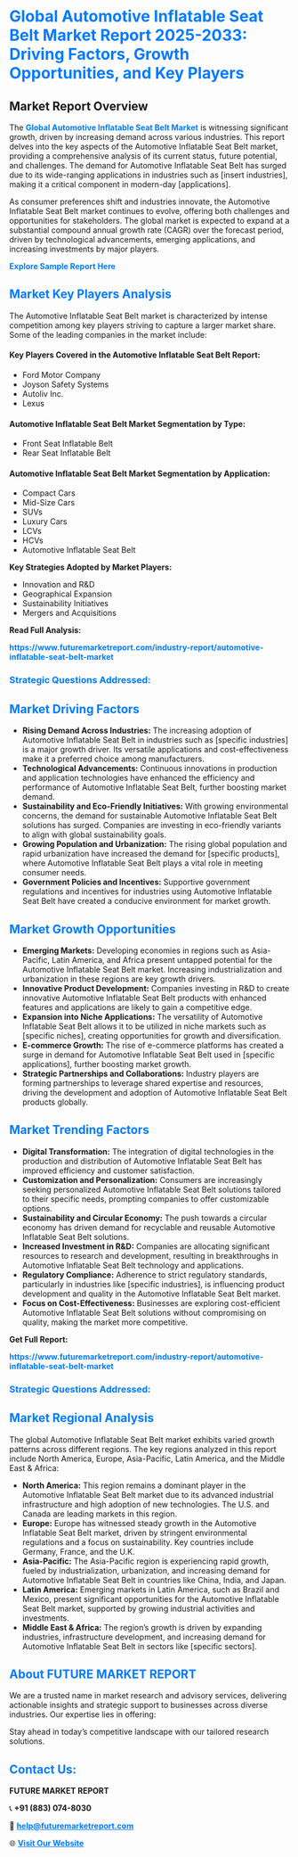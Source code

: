 <h1 style="color: #007BFF;">Global Automotive Inflatable Seat Belt Market Report 2025-2033: Driving Factors, Growth Opportunities, and Key Players</h1>

<section id="overview">
<h2>Market Report Overview</h2>
<p>The <a href="https://www.futuremarketreport.com/industry-report/automotive-inflatable-seat-belt-market" style="color: #007BFF; text-decoration: none;"><strong>Global Automotive Inflatable Seat Belt Market</strong></a> is witnessing significant growth, driven by increasing demand across various industries. This report delves into the key aspects of the Automotive Inflatable Seat Belt market, providing a comprehensive analysis of its current status, future potential, and challenges. The demand for Automotive Inflatable Seat Belt has surged due to its wide-ranging applications in industries such as [insert industries], making it a critical component in modern-day [applications].</p>
<p>As consumer preferences shift and industries innovate, the Automotive Inflatable Seat Belt market continues to evolve, offering both challenges and opportunities for stakeholders. The global market is expected to expand at a substantial compound annual growth rate (CAGR) over the forecast period, driven by technological advancements, emerging applications, and increasing investments by major players.</p>
</section>

<section id="overview">
<p><a href="https://www.futuremarketreport.com/request-sample/reportId=126282" style="color: #007BFF; text-decoration: none;"><strong>Explore Sample Report Here</strong></a></p>
</section>

<section id="key-players">
<h2 style="color: #007BFF;">Market Key Players Analysis</h2>
<p>The Automotive Inflatable Seat Belt market is characterized by intense competition among key players striving to capture a larger market share. Some of the leading companies in the market include:</p>
<h4>Key Players Covered in the Automotive Inflatable Seat Belt Report:</h4>
<ul><li>Ford Motor Company</li><li>Joyson Safety Systems</li><li>Autoliv Inc.</li><li>Lexus</li></ul>
<h4>Automotive Inflatable Seat Belt Market Segmentation by Type:</h4>
<ul><li>Front Seat Inflatable Belt</li><li>Rear Seat Inflatable Belt</li></ul>

<h4>Automotive Inflatable Seat Belt Market Segmentation by Application:</h4>
<ul><li>Compact Cars</li><li>Mid-Size Cars</li><li>SUVs</li><li>Luxury Cars</li><li>LCVs</li><li>HCVs</li><li>Automotive Inflatable Seat Belt</li></ul>
<p><strong>Key Strategies Adopted by Market Players:</strong></p>
<ul>
<li>Innovation and R&D</li>
<li>Geographical Expansion</li>
<li>Sustainability Initiatives</li>
<li>Mergers and Acquisitions</li>
</ul>
</section>

<section>
<p><strong>Read Full Analysis: </strong></p><a href="https://www.futuremarketreport.com/industry-report/automotive-inflatable-seat-belt-market" style="color: #007BFF; text-decoration: none;"><strong>https://www.futuremarketreport.com/industry-report/automotive-inflatable-seat-belt-market</strong></a>
<h3 style="color: #007BFF;">Strategic Questions Addressed:</h3>
</section>

<section id="driving-factors">
<h2 style="color: #007BFF;">Market Driving Factors</h2>
<ul>
<li><strong>Rising Demand Across Industries:</strong> The increasing adoption of Automotive Inflatable Seat Belt in industries such as [specific industries] is a major growth driver. Its versatile applications and cost-effectiveness make it a preferred choice among manufacturers.</li>
<li><strong>Technological Advancements:</strong> Continuous innovations in production and application technologies have enhanced the efficiency and performance of Automotive Inflatable Seat Belt, further boosting market demand.</li>
<li><strong>Sustainability and Eco-Friendly Initiatives:</strong> With growing environmental concerns, the demand for sustainable Automotive Inflatable Seat Belt solutions has surged. Companies are investing in eco-friendly variants to align with global sustainability goals.</li>
<li><strong>Growing Population and Urbanization:</strong> The rising global population and rapid urbanization have increased the demand for [specific products], where Automotive Inflatable Seat Belt plays a vital role in meeting consumer needs.</li>
<li><strong>Government Policies and Incentives:</strong> Supportive government regulations and incentives for industries using Automotive Inflatable Seat Belt have created a conducive environment for market growth.</li>
</ul>
</section>

<section id="growth-opportunities">
<h2 style="color: #007BFF;">Market Growth Opportunities</h2>
<ul>
<li><strong>Emerging Markets:</strong> Developing economies in regions such as Asia-Pacific, Latin America, and Africa present untapped potential for the Automotive Inflatable Seat Belt market. Increasing industrialization and urbanization in these regions are key growth drivers.</li>
<li><strong>Innovative Product Development:</strong> Companies investing in R&D to create innovative Automotive Inflatable Seat Belt products with enhanced features and applications are likely to gain a competitive edge.</li>
<li><strong>Expansion into Niche Applications:</strong> The versatility of Automotive Inflatable Seat Belt allows it to be utilized in niche markets such as [specific niches], creating opportunities for growth and diversification.</li>
<li><strong>E-commerce Growth:</strong> The rise of e-commerce platforms has created a surge in demand for Automotive Inflatable Seat Belt used in [specific applications], further boosting market growth.</li>
<li><strong>Strategic Partnerships and Collaborations:</strong> Industry players are forming partnerships to leverage shared expertise and resources, driving the development and adoption of Automotive Inflatable Seat Belt products globally.</li>
</ul>
</section>

<section id="trending-factors">
<h2 style="color: #007BFF;">Market Trending Factors</h2>
<ul>
<li><strong>Digital Transformation:</strong> The integration of digital technologies in the production and distribution of Automotive Inflatable Seat Belt has improved efficiency and customer satisfaction.</li>
<li><strong>Customization and Personalization:</strong> Consumers are increasingly seeking personalized Automotive Inflatable Seat Belt solutions tailored to their specific needs, prompting companies to offer customizable options.</li>
<li><strong>Sustainability and Circular Economy:</strong> The push towards a circular economy has driven demand for recyclable and reusable Automotive Inflatable Seat Belt solutions.</li>
<li><strong>Increased Investment in R&D:</strong> Companies are allocating significant resources to research and development, resulting in breakthroughs in Automotive Inflatable Seat Belt technology and applications.</li>
<li><strong>Regulatory Compliance:</strong> Adherence to strict regulatory standards, particularly in industries like [specific industries], is influencing product development and quality in the Automotive Inflatable Seat Belt market.</li>
<li><strong>Focus on Cost-Effectiveness:</strong> Businesses are exploring cost-efficient Automotive Inflatable Seat Belt solutions without compromising on quality, making the market more competitive.</li>
</ul>
</section>

<section>
<p><strong>Get Full Report: </strong></p><a href="https://www.futuremarketreport.com/industry-report/automotive-inflatable-seat-belt-market" style="color: #007BFF; text-decoration: none;"><strong>https://www.futuremarketreport.com/industry-report/automotive-inflatable-seat-belt-market</strong></a>
<h3 style="color: #007BFF;">Strategic Questions Addressed:</h3>
</section>


<section id="regional-analysis">
<h2 style="color: #007BFF;">Market Regional Analysis</h2>
<p>The global Automotive Inflatable Seat Belt market exhibits varied growth patterns across different regions. The key regions analyzed in this report include North America, Europe, Asia-Pacific, Latin America, and the Middle East & Africa:</p>
<ul>
<li><strong>North America:</strong> This region remains a dominant player in the Automotive Inflatable Seat Belt market due to its advanced industrial infrastructure and high adoption of new technologies. The U.S. and Canada are leading markets in this region.</li>
<li><strong>Europe:</strong> Europe has witnessed steady growth in the Automotive Inflatable Seat Belt market, driven by stringent environmental regulations and a focus on sustainability. Key countries include Germany, France, and the U.K.</li>
<li><strong>Asia-Pacific:</strong> The Asia-Pacific region is experiencing rapid growth, fueled by industrialization, urbanization, and increasing demand for Automotive Inflatable Seat Belt in countries like China, India, and Japan.</li>
<li><strong>Latin America:</strong> Emerging markets in Latin America, such as Brazil and Mexico, present significant opportunities for the Automotive Inflatable Seat Belt market, supported by growing industrial activities and investments.</li>
<li><strong>Middle East & Africa:</strong> The region’s growth is driven by expanding industries, infrastructure development, and increasing demand for Automotive Inflatable Seat Belt in sectors like [specific sectors].</li>
</ul>
</section>

<footer>
<h2 style="color: #007BFF;">About FUTURE MARKET REPORT</h2>
<p>We are a trusted name in market research and advisory services, delivering actionable insights and strategic support to businesses across diverse industries. Our expertise lies in offering:</p>

<p>Stay ahead in today’s competitive landscape with our tailored research solutions.</p>

<h2 style="color: #007BFF;">Contact Us:</h2>
<p><strong>FUTURE MARKET REPORT</strong></p>
<p>📞 <strong>+91 (883) 074-8030</strong></p>
<p>📧 <strong><a href="mailto:help@futuremarketreport.com" style="color: #007BFF;">help@futuremarketreport.com</a></strong></p>
<p>🌐 <strong><a href="https://www.futuremarketreport.com/" style="color: #007BFF;">Visit Our Website</a></strong></p>
</footer>